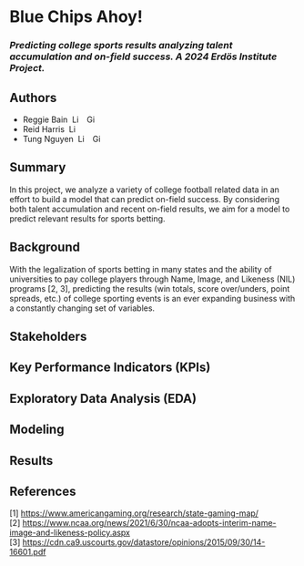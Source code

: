 # Blue Chips Ahoy!
### *Predicting college sports results analyzing talent accumulation and on-field success. A 2024 Erdös Institute Project.*
## Authors 
- Reggie Bain &nbsp;<a href="https://www.linkedin.com/in/reggiebain/"><img src="https://upload.wikimedia.org/wikipedia/commons/c/ca/LinkedIn_logo_initials.png" alt="LinkedIn" style="height: 1em; width:auto;"/></a> &nbsp; <a href="https://github.com/reggiebain"> <img src="https://upload.wikimedia.org/wikipedia/commons/9/91/Octicons-mark-github.svg" alt="GitHub" style="height: 1em; width: auto;"/></a>
- Reid Harris &nbsp;<a href="https://www.linkedin.com/in/reid-harris-71233a1b0/"><img src="https://upload.wikimedia.org/wikipedia/commons/c/ca/LinkedIn_logo_initials.png" alt="LinkedIn" style="height: 1em; width:auto;"/></a> &nbsp;
- Tung Nguyen &nbsp;<a href="https://www.linkedin.com/in/tungprime/"><img src="https://upload.wikimedia.org/wikipedia/commons/c/ca/LinkedIn_logo_initials.png" alt="LinkedIn" style="height: 1em; width:auto;"/></a> &nbsp; <a href="https://github.com/tungprime"> <img src="https://upload.wikimedia.org/wikipedia/commons/9/91/Octicons-mark-github.svg" alt="GitHub" style="height: 1em; width: auto;"/></a> 
## Summary
In this project, we analyze a variety of college football related data in an effort to build a model that can predict on-field success. By considering both talent accumulation and recent on-field results, we aim for a model to predict relevant results for sports betting.
## Background
With the legalization of sports betting in many states and the ability of universities to pay college players through Name, Image, and Likeness (NIL) programs [2, 3], predicting the results (win totals, score over/unders, point spreads, etc.) of college sporting events is an ever expanding business with a constantly changing set of variables.
## Stakeholders
## Key Performance Indicators (KPIs)
## Exploratory Data Analysis (EDA)
## Modeling
## Results
## References
[1] https://www.americangaming.org/research/state-gaming-map/ <br>
[2] https://www.ncaa.org/news/2021/6/30/ncaa-adopts-interim-name-image-and-likeness-policy.aspx <br>
[3] https://cdn.ca9.uscourts.gov/datastore/opinions/2015/09/30/14-16601.pdf <br>

